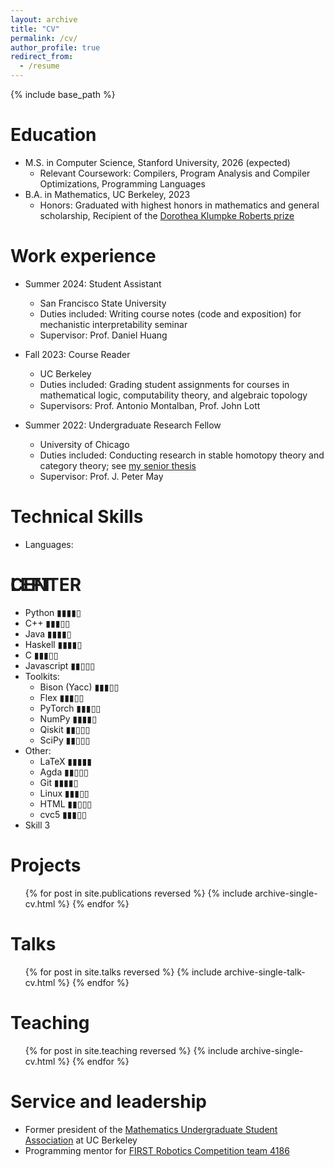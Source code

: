 ```yaml
---
layout: archive
title: "CV"
permalink: /cv/
author_profile: true
redirect_from:
  - /resume
---
```


{% include base_path %}

Education
======
* M.S. in Computer Science, Stanford University, 2026 (expected)
  * Relevant Coursework: Compilers, Program Analysis and Compiler Optimizations, Programming Languages
* B.A. in Mathematics, UC Berkeley, 2023
  * Honors: Graduated with highest honors in mathematics and general scholarship, Recipient of the <a href="https://math.berkeley.edu/about/honors-awards/dorothea-klumpke-roberts-prize">Dorothea Klumpke Roberts prize</a>

Work experience
======
* Summer 2024: Student Assistant
  * San Francisco State University
  * Duties included: Writing course notes (code and exposition) for mechanistic interpretability seminar
  * Supervisor: Prof. Daniel Huang

* Fall 2023: Course Reader
  * UC Berkeley
  * Duties included: Grading student assignments for courses in mathematical logic, computability theory, and algebraic topology
  * Supervisors: Prof. Antonio Montalban, Prof. John Lott

* Summer 2022: Undergraduate Research Fellow
  * University of Chicago
  * Duties included: Conducting research in stable homotopy theory and category theory; see <a href="google.com">my senior thesis</a>
  * Supervisor: Prof. J. Peter May
  
Technical Skills
======
* Languages: 
<div id="wrapper">
  <h1 class="align-left">LEFT</h1>
  <h1 class="align-center">CENTER</h1>
</div>
<style>
h1.align-left {
    text-align:left;
    padding:0;
    margin:0;
    position:absolute;
}

h1.align-center{
  text-align: center;
}
</style>

  * Python        ▮▮▮▮▯
  * C++           ▮▮▮▯▯
  * Java          ▮▮▮▮▯
  * Haskell       ▮▮▮▮▯
  * C             ▮▮▮▯▯
  * Javascript    ▮▮▯▯▯
* Toolkits:
  * Bison (Yacc)  ▮▮▮▯▯
  * Flex          ▮▮▮▯▯
  * PyTorch       ▮▮▮▯▯
  * NumPy         ▮▮▮▮▯
  * Qiskit        ▮▮▯▯▯
  * SciPy         ▮▮▯▯▯
* Other:
  * LaTeX         ▮▮▮▮▮
  * Agda          ▮▮▯▯▯
  * Git           ▮▮▮▮▯
  * Linux         ▮▮▮▯▯
  * HTML          ▮▮▯▯▯
  * cvc5          ▮▮▮▯▯
* Skill 3

Projects
======
  <ul>{% for post in site.publications reversed %}
    {% include archive-single-cv.html %}
  {% endfor %}</ul>
  
Talks
======
  <ul>{% for post in site.talks reversed %}
    {% include archive-single-talk-cv.html  %}
  {% endfor %}</ul>
  
Teaching
======
  <ul>{% for post in site.teaching reversed %}
    {% include archive-single-cv.html %}
  {% endfor %}</ul>
  
Service and leadership
======
* Former president of the <a href="https://math.berkeley.edu/~musa/">Mathematics Undergraduate Student Association</a> at UC Berkeley
* Programming mentor for <a href="https://www.thebluealliance.com/team/4186">FIRST Robotics Competition team 4186</a>